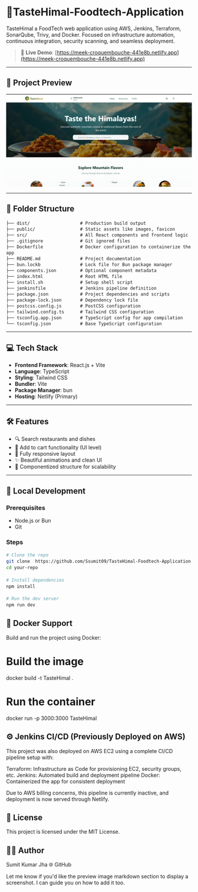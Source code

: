 # 🍲TasteHimal-Foodtech-Application
TasteHimal  a FoodTech web application using AWS, Jenkins, Terraform, SonarQube, Trivy, and Docker. Focused on infrastructure automation, continuous integration, security scanning, and seamless deployment.
> 🚀 **Live Demo**: [https://meek-croquembouche-441e8b.netlify.app](https://meek-croquembouche-441e8b.netlify.app)

---
## 📸 Project Preview

![App Preview](./public/preview.png) <!-- Optional if you want to upload screenshot -->

---

## 📁 Folder Structure
```plaintext
├── dist/                   # Production build output
├── public/                 # Static assets like images, favicon
├── src/                    # All React components and frontend logic
├── .gitignore              # Git ignored files
├── Dockerfile              # Docker configuration to containerize the app
├── README.md               # Project documentation
├── bun.lockb               # Lock file for Bun package manager
├── components.json         # Optional component metadata
├── index.html              # Root HTML file
├── install.sh              # Setup shell script
├── jenkinsfile             # Jenkins pipeline definition
├── package.json            # Project dependencies and scripts
├── package-lock.json       # Dependency lock file
├── postcss.config.js       # PostCSS configuration
├── tailwind.config.ts      # Tailwind CSS configuration
├── tsconfig.app.json       # TypeScript config for app compilation
└── tsconfig.json           # Base TypeScript configuration
```
---

## 💻 Tech Stack

- **Frontend Framework**: React.js + Vite
- **Language**: TypeScript
- **Styling**: Tailwind CSS
- **Bundler**: Vite
- **Package Manager**: bun
- **Hosting**: Netlify (Primary)

---

## 🛠️ Features

- 🔍 Search restaurants and dishes
- 🛒 Add to cart functionality (UI level)
- 📱 Fully responsive layout
- ✨ Beautiful animations and clean UI
- 🧩 Componentized structure for scalability

---

## 🧪 Local Development

### Prerequisites

- Node.js or Bun
- Git

### Steps

```bash
# Clone the repo
git clone  https://github.com/Ssumit09/TasteHimal-Foodtech-Application.git
cd your-repo

# Install dependencies
npm install

# Run the dev server
npm run dev
```
## 🐳 Docker Support
Build and run the project using Docker:

# Build the image
docker build -t TasteHimal .
# Run the container
docker run -p 3000:3000 TasteHimal

## ⚙️ Jenkins CI/CD (Previously Deployed on AWS)
This project was also deployed on AWS EC2 using a complete CI/CD pipeline setup with:

Terraform: Infrastructure as Code for provisioning EC2, security groups, etc.
Jenkins: Automated build and deployment pipeline
Docker: Containerized the app for consistent deployment

Due to AWS billing concerns, this pipeline is currently inactive, and deployment is now served through Netlify.

## 🧾 License
This project is licensed under the MIT License.

## 🙋‍♂️ Author
Sumit Kumar Jha
🌐 GitHub


Let me know if you'd like the preview image markdown section to display a screenshot. I can guide you on how to add it too.


